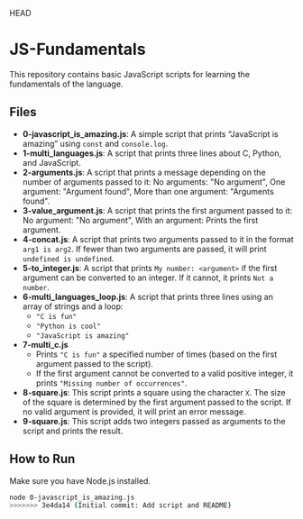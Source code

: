HEAD
# JS-Fundamentals

This repository contains basic JavaScript scripts for learning the fundamentals of the language.

## Files


- **0-javascript_is_amazing.js**: A simple script that prints “JavaScript is amazing” using `const` and `console.log`.
- **1-multi_languages.js**: A script that prints three lines about C, Python, and JavaScript.
- **2-arguments.js**: A script that prints a message depending on the number of arguments passed to it: No arguments: "No argument", One argument: "Argument found", More than one argument: "Arguments found".
- **3-value_argument.js**: A script that prints the first argument passed to it: No argument: "No argument", With an argument: Prints the first argument.
- **4-concat.js**: A script that prints two arguments passed to it in the format `arg1 is arg2`. If fewer than two arguments are passed, it will print `undefined is undefined`.
- **5-to_integer.js**: A script that prints `My number: <argument>` if the first argument can be converted to an integer. If it cannot, it prints `Not a number`.
- **6-multi_languages_loop.js**: A script that prints three lines using an array of strings and a loop:
    - `"C is fun"`
    - `"Python is cool"`
    - `"JavaScript is amazing"`
- **7-multi_c.js**
   - Prints `"C is fun"` a specified number of times (based on the first argument passed to the script).
   - If the first argument cannot be converted to a valid positive integer, it prints `"Missing number of occurrences"`.
- **8-square.js**: This script prints a square using the character `X`. The size of the square is determined by the first argument passed to the script. If no valid argument is provided, it will print an error message.
- **9-square.js**: This script adds two integers passed as arguments to the script and prints the result.


## How to Run

Make sure you have Node.js installed.

```bash
node 0-javascript_is_amazing.js
>>>>>>> 3e4da14 (Initial commit: Add script and README)

